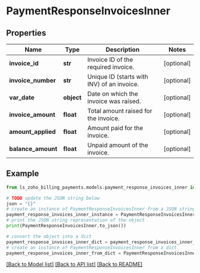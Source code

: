 # PaymentResponseInvoicesInner


## Properties

Name | Type | Description | Notes
------------ | ------------- | ------------- | -------------
**invoice_id** | **str** | Invoice ID of the required invoice. | [optional] 
**invoice_number** | **str** | Unique ID (starts with INV) of an invoice. | [optional] 
**var_date** | **object** | Date on which the invoice was raised. | [optional] 
**invoice_amount** | **float** | Total amount raised for the invoice. | [optional] 
**amount_applied** | **float** | Amount paid for the invoice. | [optional] 
**balance_amount** | **float** | Unpaid amount of the invoice. | [optional] 

## Example

```python
from ls_zoho_billing_payments.models.payment_response_invoices_inner import PaymentResponseInvoicesInner

# TODO update the JSON string below
json = "{}"
# create an instance of PaymentResponseInvoicesInner from a JSON string
payment_response_invoices_inner_instance = PaymentResponseInvoicesInner.from_json(json)
# print the JSON string representation of the object
print(PaymentResponseInvoicesInner.to_json())

# convert the object into a dict
payment_response_invoices_inner_dict = payment_response_invoices_inner_instance.to_dict()
# create an instance of PaymentResponseInvoicesInner from a dict
payment_response_invoices_inner_from_dict = PaymentResponseInvoicesInner.from_dict(payment_response_invoices_inner_dict)
```
[[Back to Model list]](../README.md#documentation-for-models) [[Back to API list]](../README.md#documentation-for-api-endpoints) [[Back to README]](../README.md)


